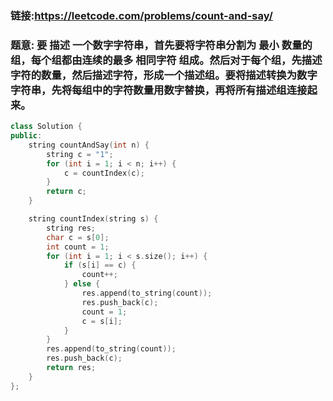 ### 链接:https://leetcode.com/problems/count-and-say/

### 题意: 要 描述 一个数字字符串，首先要将字符串分割为 最小 数量的组，每个组都由连续的最多 相同字符 组成。然后对于每个组，先描述字符的数量，然后描述字符，形成一个描述组。要将描述转换为数字字符串，先将每组中的字符数量用数字替换，再将所有描述组连接起来。

```c++
class Solution {
public:
    string countAndSay(int n) {
        string c = "1";
        for (int i = 1; i < n; i++) {
            c = countIndex(c);
        }
        return c;
    }

    string countIndex(string s) {
        string res;
        char c = s[0];
        int count = 1;
        for (int i = 1; i < s.size(); i++) {
            if (s[i] == c) {
                count++;
            } else {
                res.append(to_string(count));
                res.push_back(c);
                count = 1;
                c = s[i];
            }
        }
        res.append(to_string(count));
        res.push_back(c);
        return res;
    }
};
```

